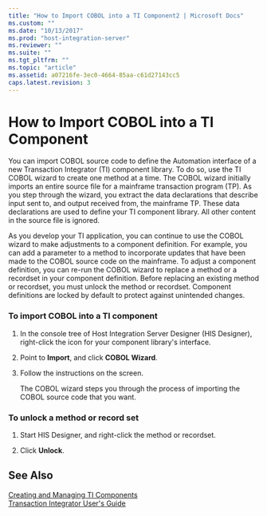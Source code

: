 ```yaml
---
title: "How to Import COBOL into a TI Component2 | Microsoft Docs"
ms.custom: ""
ms.date: "10/13/2017"
ms.prod: "host-integration-server"
ms.reviewer: ""
ms.suite: ""
ms.tgt_pltfrm: ""
ms.topic: "article"
ms.assetid: a07216fe-3ec0-4664-85aa-c61d27143cc5
caps.latest.revision: 3
---
```

# How to Import COBOL into a TI Component
You can import COBOL source code to define the Automation interface of a new Transaction Integrator (TI) component library. To do so, use the TI COBOL wizard to create one method at a time. The COBOL wizard initially imports an entire source file for a mainframe transaction program (TP). As you step through the wizard, you extract the data declarations that describe input sent to, and output received from, the mainframe TP. These data declarations are used to define your TI component library. All other content in the source file is ignored.  
  
 As you develop your TI application, you can continue to use the COBOL wizard to make adjustments to a component definition. For example, you can add a parameter to a method to incorporate updates that have been made to the COBOL source code on the mainframe. To adjust a component definition, you can re-run the COBOL wizard to replace a method or a recordset in your component definition. Before replacing an existing method or recordset, you must unlock the method or recordset. Component definitions are locked by default to protect against unintended changes.  
  
### To import COBOL into a TI component  
  
1.  In the console tree of Host Integration Server Designer (HIS Designer), right-click the icon for your component library's interface.  
  
2.  Point to **Import**, and click **COBOL Wizard**.  
  
3.  Follow the instructions on the screen.  
  
     The COBOL wizard steps you through the process of importing the COBOL source code that you want.  
  
### To unlock a method or record set  
  
1.  Start HIS Designer, and right-click the method or recordset.  
  
2.  Click **Unlock**.  
  
## See Also  
 [Creating and Managing TI Components](../core/creating-and-managing-ti-components.md)   
 [Transaction Integrator User's Guide](../core/transaction-integrator-user-s-guide.md)